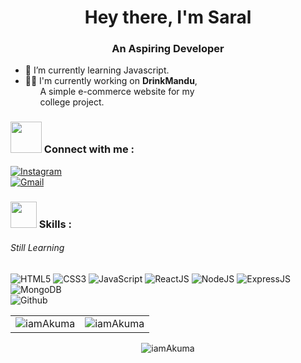 <h1 align="center">Hey there, I'm Saral </h1>
<h3 align="center">An Aspiring Developer</h3>



- 🌱 I’m currently learning Javascript.
- 👩‍💻 I'm currently working on <b>DrinkMandu</b>, <br>&nbsp;&nbsp;&nbsp;&nbsp;&nbsp; A simple e-commerce 
       website for my<br>&nbsp;&nbsp;&nbsp;&nbsp; &nbsp;college project.


<h3 align="left"><img src="https://media.giphy.com/media/KcnlGHBpnKnjZIuCMv/giphy.gif" width="50px"> Connect with me :</h3>
<div align="left">
  <a href="https://www.instagram.com/akuma_saral"target="_blank"><img alt="Instagram" src="https://img.shields.io/badge/Instagram-E4405F?style=for-the-badge&logo=instagram&logoColor=white"/></a>
       <br/>
  <a href="mailto:saralbjr@gmail.com"><img alt="Gmail" src="https://img.shields.io/badge/Gmail-D14836?style=for-the-badge&logo=gmail&logoColor=white"/></a>
 </div>

  
<h3 align="left"><img src="https://media.giphy.com/media/QssGEmpkyEOhBCb7e1/giphy.gif" width="42px"> Skills :</h3> <h6> Still Learning</h6>
<div align="left">
<img alt="HTML5" src="https://img.shields.io/badge/html5-%23E34F26.svg?style=for-the-badge&logo=html5&logoColor=white"/>
<img alt="CSS3" src="https://img.shields.io/badge/css3-%231572B6.svg?style=for-the-badge&logo=css3&logoColor=white"/> 
<img alt="JavaScript" src="https://img.shields.io/badge/javascript-%23323330.svg?style=for-the-badge&logo=javascript&logoColor=%23F7DF1E"/>
<img alt="ReactJS" src="https://img.shields.io/badge/react-%2320232a.svg?style=for-the-badge&logo=react&logoColor=%2361DAFB"/>
<img alt="NodeJS" src="https://img.shields.io/badge/node.js-6DA55F?style=for-the-badge&logo=node.js&logoColor=white"/>
<img alt="ExpressJS" src="https://img.shields.io/badge/express.js-%23404d59.svg?style=for-the-badge&logo=express&logoColor=%2361DAFB"/>
<img alt="MongoDB" src="https://img.shields.io/badge/MongoDB-%234ea94b.svg?style=for-the-badge&logo=mongodb&logoColor=white"/>
</div>


<img alt="Github" src="https://img.shields.io/badge/github-%23121011.svg?style=for-the-badge&logo=github&logoColor=white"/>
</div>






<br/>

<table>
  <tr>
    <td><img src="https://github-readme-stats.vercel.app/api?username=iamAkuma&show_icons=true&theme=dark&locale=en" alt="iamAkuma" /></td>
    <td><img src="https://github-readme-stats.vercel.app/api/top-langs?username=iamAkuma&show_icons=true&theme=dark&locale=en&layout=compact" alt="iamAkuma" /></td>
  </tr>
</table>

<div align="center">
<p><img align="center" src="https://github-readme-streak-stats.herokuapp.com/?user=iamAkuma&theme=dark" alt="iamAkuma" /></p>
  </div>
